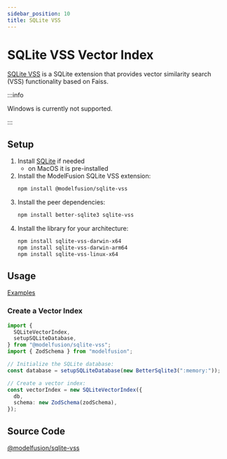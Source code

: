 ```yaml
---
sidebar_position: 10
title: SQLite VSS
---
```


# SQLite VSS Vector Index

[SQLite VSS](https://github.com/asg017/sqlite-vss) is a SQLite extension that provides vector similarity search (VSS) functionality based on Faiss.

:::info

Windows is currently not supported.

:::

## Setup

1. Install [SQLite](https://www.sqlite.org/index.html) if needed
   - on MacOS it is pre-installed
2. Install the ModelFusion SQLite VSS extension:
   ```sh
   npm install @modelfusion/sqlite-vss
   ```
3. Install the peer dependencies:
   ```sh
   npm install better-sqlite3 sqlite-vss
   ```
4. Install the library for your architecture:
   ```sh
   npm install sqlite-vss-darwin-x64
   npm install sqlite-vss-darwin-arm64
   npm install sqlite-vss-linux-x64
   ```

## Usage

[Examples](https://github.com/lgrammel/modelfusion/tree/main/examples/basic/src/vector-index/)

### Create a Vector Index

```ts
import {
  SQLiteVectorIndex,
  setupSQLiteDatabase,
} from "@modelfusion/sqlite-vss";
import { ZodSchema } from "modelfusion";

// Initialize the SQLite database:
const database = setupSQLiteDatabase(new BetterSqlite3(":memory:"));

// Create a vector index:
const vectorIndex = new SQLiteVectorIndex({
  db,
  schema: new ZodSchema(zodSchema),
});
```

## Source Code

[@modelfusion/sqlite-vss](https://github.com/lgrammel/modelfusion/tree/main/extensions/sqlite-vss)
